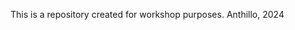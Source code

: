 This is a repository created for workshop purposes.
Anthillo, 2024

<!---
anthillowarsztaty/anthillowarsztaty is a ✨ special ✨ repository because its `README.md` (this file) appears on your GitHub profile.
You can click the Preview link to take a look at your changes.
--->
